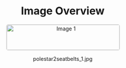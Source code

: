 <h1 style ="text-align: center;"> Image Overview </h1>
<div style="display: flex; flex-wrap: wrap; gap: 10px; justify-content: center;">
<div style="flex: 1 1 calc(33.333% - 20px); max-width: 300px; text-align: center;">
<img src="https://media.evkx.net/multimedia/technology/safety/seatbelts/polestar2seatbelts_1_xst.jpg" alt="Image 1" style="width: 100%; border: 1px solid #ddd; border-radius: 5px;">
<p>polestar2seatbelts_1.jpg</p>
</div>
</div>
